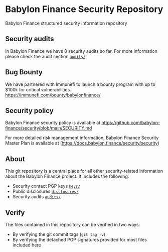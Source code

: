# Babylon Finance Security Repository
Babylon Finance structured security information repository

## Security audits
In Babylon Finance we have 8 security audits so far. For more information please check the audit section [`audits/`](./audits/).

## Bug Bounty
We have partnered with Immunefi to launch a bounty program with up to $100k for critical vulnerabilities.
https://immunefi.com/bounty/babylonfinance/

## Security policy
Babylon Finance security policy is available at https://github.com/babylon-finance/security/blob/main/SECURITY.md

For more detailed risk management information, Babylon Finance Security Master Plan is available at (https://docs.babylon.finance/security/security)

## About
This git repository is a central place for all other security-related information about the Babylon Finance project. It includes the following:

* Security contact PGP keys [`keys/`](./keys/)
* Public disclosures [`disclosures/`](./disclosures/README.md)
* Security audits [`audits/`](./audits/README.md)


## Verify
The files contained in this repository can be verified in two ways:

* By verifying the git commit tags (`git tag -v`)
* By verifying the detached PGP signatures provided for most files included here
